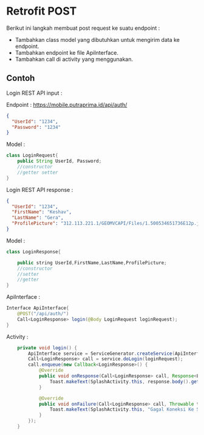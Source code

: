# Retrofit POST

Berikut ini langkah membuat post request ke suatu endpoint :

- Tambahkan class model yang dibutuhkan untuk mengirim data ke endpoint.
- Tambahkan endpoint ke file ApiInterface.
- Tambahkan call di activity yang menggunakan.

## Contoh

Login REST API input :

Endpoint : https://mobile.putraprima.id/api/auth/

```json
{
  "UserId": "1234",
  "Password": "1234"
}
```

Model :

```java
class LoginRequest{
    public String UserId, Password;
    //constructor
    //getter setter
}
```

Login REST API response :

```json
{
  "UserId": "1234",
  "FirstName": "Keshav",
  "LastName": "Gera",
  "ProfilePicture": "312.113.221.1/GEOMVCAPI/Files/1.500534651736E12p.jpg"
}
```

Model :

```java
class LoginResponse{

    public string UserId,FirstName,LastName,ProfilePicture;
    //constructor
    //setter
    //getter
}
```

ApiInterface :

```java
Interface ApiInterface{
    @POST("/api/auth/")
    Call<LoginResponse> login(@Body LoginRequest loginRequest);
}

```

Activity :

```java
    private void login() {
        ApiInterface service = ServiceGenerator.createService(ApiInterface.class);
        Call<LoginResponse> call = service.doLogin(loginRequest);
        call.enqueue(new Callback<LoginResponse>() {
            @Override
            public void onResponse(Call<LoginResponse> call, Response<LoginResponse> response) {
                Toast.makeText(SplashActivity.this, response.body().getFirstName(), Toast.LENGTH_SHORT).show();
            }

            @Override
            public void onFailure(Call<LoginResponse> call, Throwable t) {
                Toast.makeText(SplashActivity.this, "Gagal Koneksi Ke Server", Toast.LENGTH_SHORT).show();
            }
        });
    }
```
